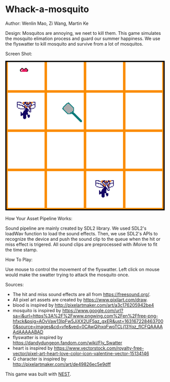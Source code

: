 # Whack-a-mosquito

Author: Wenlin Mao, Zi Wang, Martin Ke

Design: Mosquitos are annoying, we neet to kill them. This game simulates the mosquito elimation process
and guard our summer happiness. We use the flyswatter to kill mosquito and survive from a lot of mosquitos.

Screen Shot:

![Screen Shot](screenshot.png)

How Your Asset Pipeline Works:

Sound pipeline are mainly created by SDL2 library. We used SDL2's loadWav function to load the sound effects.
Then, we use SDL2's APIs to recognize the device and push the sound clip to the queue when the hit or miss effect is trigered.
All sound clips are preprocessed with iMoive to fit the time stamp.

How To Play:

Use mouse to control the movement of the flyswatter. Left click on mouse would make the swatter trying to attack the mosquito once.

Sources:

* The hit and miss sound effects are all from https://freesound.org/.
* All pixel art assets are created by https://www.pixilart.com/draw. 
* blood is inspired by http://pixelartmaker.com/art/a3c176205942be4
* mosquito is inspired by https://www.google.com/url?sa=i&url=https%3A%2F%2Fwww.pngwing.com%2Fen%2Ffree-png-hfxck&psig=AOvVaw13IpFw5JjXX2UF5az_gxER&ust=1631672284637000&source=images&cd=vfe&ved=0CAwQjhxqFwoTCLj13Yqz_fICFQAAAAAdAAAAABAD
* flyswatter is inspired by https://dandydungeon.fandom.com/wiki/Fly_Swatter
* heart is inspired by https://www.vectorstock.com/royalty-free-vector/pixel-art-heart-love-color-icon-valentine-vector-15134146
* G character is inspired by http://pixelartmaker.com/art/de49826ec5e9dff

This game was built with [NEST](NEST.md).

